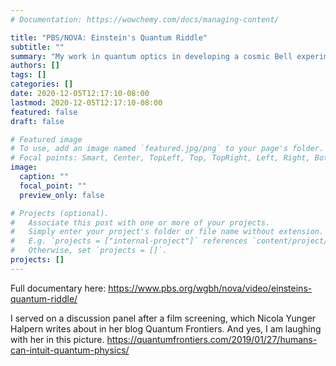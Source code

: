 ```yaml
---
# Documentation: https://wowchemy.com/docs/managing-content/

title: "PBS/NOVA: Einstein's Quantum Riddle"
subtitle: ""
summary: "My work in quantum optics in developing a cosmic Bell experiment was featured on a full-length PBS Nova documentary."
authors: []
tags: []
categories: []
date: 2020-12-05T12:17:10-08:00
lastmod: 2020-12-05T12:17:10-08:00
featured: false
draft: false

# Featured image
# To use, add an image named `featured.jpg/png` to your page's folder.
# Focal points: Smart, Center, TopLeft, Top, TopRight, Left, Right, BottomLeft, Bottom, BottomRight.
image:
  caption: ""
  focal_point: ""
  preview_only: false

# Projects (optional).
#   Associate this post with one or more of your projects.
#   Simply enter your project's folder or file name without extension.
#   E.g. `projects = ["internal-project"]` references `content/project/deep-learning/index.md`.
#   Otherwise, set `projects = []`.
projects: []
---
```

Full documentary here: https://www.pbs.org/wgbh/nova/video/einsteins-quantum-riddle/

I served on a discussion panel after a film screening, which Nicola Yunger Halpern writes about in her blog Quantum Frontiers. And yes, I am laughing with her in this picture. https://quantumfrontiers.com/2019/01/27/humans-can-intuit-quantum-physics/
